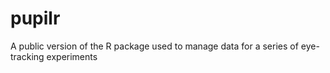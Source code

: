 # pupilr
A public version of the R package used to manage data for a series of eye-tracking experiments
